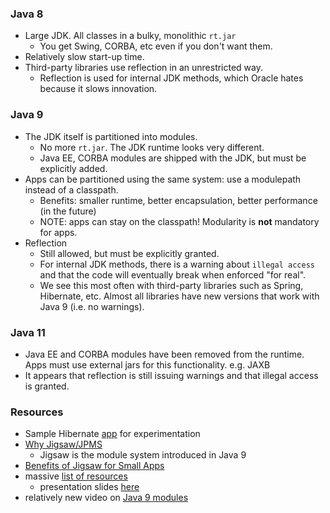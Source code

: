 
### Java 8

* Large JDK. All classes in a bulky, monolithic `rt.jar`
    * You get Swing, CORBA, etc even if you don't want them.
* Relatively slow start-up time.
* Third-party libraries use reflection in an unrestricted way.
    * Reflection is used for internal JDK methods, which Oracle hates because it slows innovation.

### Java 9

* The JDK itself is partitioned into modules.
    * No more `rt.jar`. The JDK runtime looks very different.
    * Java EE, CORBA modules are shipped with the JDK, but must be explicitly added.
* Apps can be partitioned using the same system: use a modulepath instead of a classpath.
    * Benefits: smaller runtime, better encapsulation, better performance (in the future) 
    * NOTE: apps can stay on the classpath! Modularity is **not** mandatory for apps.
* Reflection
    * Still allowed, but must be explicitly granted. 
    * For internal JDK methods, there is a warning about `illegal access` and that the code will eventually break when enforced "for real".
    * We see this most often with third-party libraries such as Spring, Hibernate, etc. Almost all libraries have new versions that work with Java 9 (i.e. no warnings).

### Java 11

* Java EE and CORBA modules have been removed from the runtime. Apps must use external jars for this functionality. e.g. JAXB
* It appears that reflection is still issuing warnings and that illegal access is granted. 

### Resources

* Sample Hibernate [app](https://github.com/codetojoy/gists/tree/master/java_11_jaxb_aug_2018) for experimentation
* [Why Jigsaw/JPMS](https://stackoverflow.com/questions/11844829/why-project-jigsaw-jpms)
    * Jigsaw is the module system introduced in Java 9 
* [Benefits of Jigsaw for Small Apps](https://stackoverflow.com/questions/45655210/benefits-of-jpms-project-jigsaw-for-small-applications-libraries)
* massive [list of resources](https://github.com/codetojoy/talk_maritimedevcon_java_9_modules)
    * presentation slides [here](https://docs.google.com/presentation/d/1d2qwIx5tg_GWUa2Amz4fiqaHU4DTY22nvsTMVlrz1eY/edit#slide=id.p)
* relatively new video on [Java 9 modules](https://www.youtube.com/watch?v=eTcjU5JlEpI)
